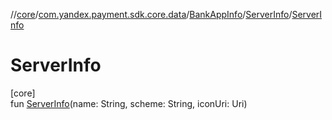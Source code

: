 //[core](../../../../index.md)/[com.yandex.payment.sdk.core.data](../../index.md)/[BankAppInfo](../index.md)/[ServerInfo](index.md)/[ServerInfo](-server-info.md)

# ServerInfo

[core]\
fun [ServerInfo](-server-info.md)(name: String, scheme: String, iconUri: Uri)
